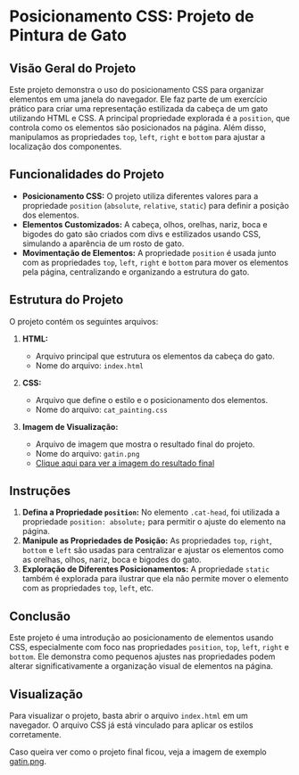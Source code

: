# Posicionamento CSS: Projeto de Pintura de Gato

## Visão Geral do Projeto

Este projeto demonstra o uso do posicionamento CSS para organizar elementos em uma janela do navegador. Ele faz parte de um exercício prático para criar uma representação estilizada da cabeça de um gato utilizando HTML e CSS. A principal propriedade explorada é a `position`, que controla como os elementos são posicionados na página. Além disso, manipulamos as propriedades `top`, `left`, `right` e `bottom` para ajustar a localização dos componentes.

## Funcionalidades do Projeto

- **Posicionamento CSS:** O projeto utiliza diferentes valores para a propriedade `position` (`absolute`, `relative`, `static`) para definir a posição dos elementos.
- **Elementos Customizados:** A cabeça, olhos, orelhas, nariz, boca e bigodes do gato são criados com divs e estilizados usando CSS, simulando a aparência de um rosto de gato.
- **Movimentação de Elementos:** A propriedade `position` é usada junto com as propriedades `top`, `left`, `right` e `bottom` para mover os elementos pela página, centralizando e organizando a estrutura do gato.

## Estrutura do Projeto

O projeto contém os seguintes arquivos:

1. **HTML:**
   - Arquivo principal que estrutura os elementos da cabeça do gato.
   - Nome do arquivo: `index.html`

2. **CSS:**
   - Arquivo que define o estilo e o posicionamento dos elementos.
   - Nome do arquivo: `cat_painting.css`

3. **Imagem de Visualização:**
   - Arquivo de imagem que mostra o resultado final do projeto.
   - Nome do arquivo: `gatin.png`
   - [Clique aqui para ver a imagem do resultado final](./gatin.png)

## Instruções

1. **Defina a Propriedade `position`:** No elemento `.cat-head`, foi utilizada a propriedade `position: absolute;` para permitir o ajuste do elemento na página.
2. **Manipule as Propriedades de Posição:** As propriedades `top`, `right`, `bottom` e `left` são usadas para centralizar e ajustar os elementos como as orelhas, olhos, nariz, boca e bigodes do gato.
3. **Exploração de Diferentes Posicionamentos:** A propriedade `static` também é explorada para ilustrar que ela não permite mover o elemento com as propriedades `top`, `left`, etc.

## Conclusão

Este projeto é uma introdução ao posicionamento de elementos usando CSS, especialmente com foco nas propriedades `position`, `top`, `left`, `right` e `bottom`. Ele demonstra como pequenos ajustes nas propriedades podem alterar significativamente a organização visual de elementos na página.

## Visualização

Para visualizar o projeto, basta abrir o arquivo `index.html` em um navegador. O arquivo CSS já está vinculado para aplicar os estilos corretamente.

Caso queira ver como o projeto final ficou, veja a imagem de exemplo [gatin.png](./gatin.png).